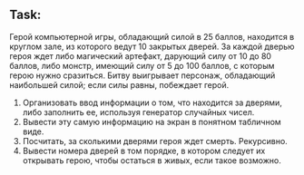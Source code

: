 ## Task:

Герой компьютерной игры, обладающий силой в 25 баллов, находится в круглом зале, из которого ведут 10 закрытых дверей. За каждой дверью героя ждет либо магический артефакт, дарующий силу от 10 до 80 баллов, либо монстр, имеющий силу от 5 до 100 баллов, с которым герою нужно сразиться. Битву выигрывает персонаж, обладающий наибольшей силой; если силы равны, побеждает герой.
1. Организовать ввод информации о том, что находится за дверями, либо заполнить ее, используя генератор случайных чисел.
2. Вывести эту самую информацию на экран в понятном табличном виде.
3. Посчитать, за сколькими дверями героя ждет смерть. Рекурсивно.
4. Вывести номера дверей в том порядке, в котором следует их открывать герою, чтобы остаться в живых, если такое возможно.
